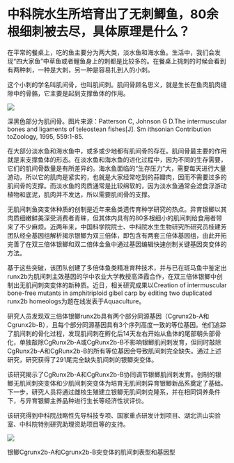 # 中科院水生所培育出了无刺鲫鱼，80余根细刺被去尽，具体原理是什么？

在平常的餐桌上，吃的鱼主要分为两大类，淡水鱼和海水鱼。生活中，我们会发现“四大家鱼”中草鱼或者鲤鱼身上的刺都是比较多的。在餐桌上挑刺的时候会看到有两种刺，一种是大刺，另一种是容易扎到人的小刺。

这个小刺的学名叫肌间骨，也叫肌间刺。肌间骨顾名思义，就是生长在鱼肉肌肉缝隙中的骨骼，它主要是起到支撑鱼体的作用。

![](https://inews.gtimg.com/news_bt/Oj3u6_Sm7YqBqB5D1yo63kM4WIfdQXQ_UShcRHX8RVf4UAA/1000)

深黑色部分为肌间骨。图片来源：Patterson C, Johnson G D.The intermuscular bones and ligaments
of teleostean fishes[J]. Sm ithsonian Contribution toZoology, 1995, 559:1-85.

在大部分淡水鱼和海水鱼中，或多或少地都有肌间骨的存在。肌间骨最主要的作用就是来支撑鱼体的形态。在淡水鱼和海水鱼的进化过程中，因为不同的生存需要，它们的肌间骨数量是有所差异的。海水鱼面临的“生存压力”大，需要每天进行大量游动，所以它的肌肉是紧实的，也就是大家经常吃到的蒜瓣肉，因而不需要过多的肌间骨的支撑。而淡水鱼的肉质通常是比较绵软的，因为淡水鱼通常会滤食浮游动植物和底泥，肌肉并不发达，所以需要肌间骨的支撑。

无肌间刺鱼突变体种质的创制是近年来鱼类遗传育种学研究的热点。异育银鲫以其肉质细嫩鲜美深受消费者青睐，但其体内具有的80多根细小的肌间刺给食用者带来了不少麻烦。近两年来，中国科学院院士、中科院水生生物研究所研究员桂建芳团队经全基因组解析揭示银鲫为双三倍体，即包含有两套三倍体基因组，由此开拓完善了在双三倍体银鲫和双二倍体金鱼中通过基因编辑快速创制关键基因突变体的方法。

基于这些突破，该团队创建了多倍体鱼类精准育种技术，并与已在斑马鱼中鉴定出runx2b为肌间刺主效基因的华中农业大学教授高泽霞合作，在双三倍体银鲫中创制出无肌间刺突变体的新种质。近日，相关研究成果以Creation
of intermuscular bone-free mutants in amphitriploid gibel carp by editing two
duplicated runx2b homeologs为题在线发表于Aquaculture。

研究人员发现双三倍体银鲫runx2b具有两个部分同源基因（Cgrunx2b-A和Cgrunx2b-B），且每个部分同源基因具有3个序列高度一致的等位基因。他们追踪了肌间刺的骨化过程，发现肌间刺在孵化后14天左右开始从鱼体的尾部朝头部骨化，单独敲除CgRunx2b-A或CgRunx2b-B不影响银鲫肌间刺发育，但同时敲除CgRunx2b-A和CgRunx2b-B的所有等位基因会导致肌间刺完全缺失。通过上述研究，研究获得了291尾完全缺失肌间刺的银鲫突变体。

该研究揭示了CgRunx2b-A和CgRunx2b-B协同调节银鲫肌间刺发育。创制的银鲫无肌间刺突变体和少肌间刺突变体为培育无肌间刺异育银鲫新品系奠定了基础。下一步，研究人员将通过雌核生殖建立银鲫无肌间刺克隆系，并在相同饲养条件下，与异育银鲫主养品种进行生长等经济性状评价。

该研究得到中科院战略性先导科技专项、国家重点研发计划项目、湖北洪山实验室、中科院特别研究助理资助项目等的支持。

![](https://inews.gtimg.com/news_bt/Oh8jJh4zQpK23KHEvttZaGDDNTiQjgH9VBGf0HEHbT8PcAA/1000)

银鲫Cgrunx2b-A和Cgrunx2b-B突变体的肌间刺表型和基因型


